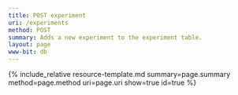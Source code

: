 ```yaml
---
title: POST experiment
uri: /experiments
method: POST
summary: Adds a new experiment to the experiment table.
layout: page
www-bit: db
---
```


{% include_relative resource-template.md summary=page.summary method=page.method uri=page.uri  show=true id=true  %}